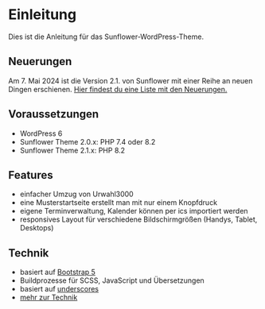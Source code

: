 # Einleitung

Dies ist die Anleitung für das Sunflower-WordPress-Theme.

## Neuerungen

Am 7. Mai 2024 ist die Version 2.1. von Sunflower mit einer Reihe an neuen Dingen erschienen. [Hier findest du eine Liste mit den Neuerungen.](changelog.md#version-21)

## Voraussetzungen
* WordPress 6
* Sunflower Theme 2.0.x: PHP 7.4 oder 8.2
* Sunflower Theme 2.1.x: PHP 8.2

## Features
* einfacher Umzug von Urwahl3000
* eine Musterstartseite erstellt man mit nur einem Knopfdruck
* eigene Terminverwaltung, Kalender können per ics importiert werden
* responsives Layout für verschiedene Bildschirmgrößen (Handys, Tablet, Desktops)

## Technik
* basiert auf [Bootstrap 5](https://getbootstrap.com/docs/5.0/getting-started/introduction/)
* Buildprozesse für SCSS, JavaScript und Übersetzungen
* basiert auf [underscores](https://underscores.me/)
* [mehr zur Technik](development.md)
